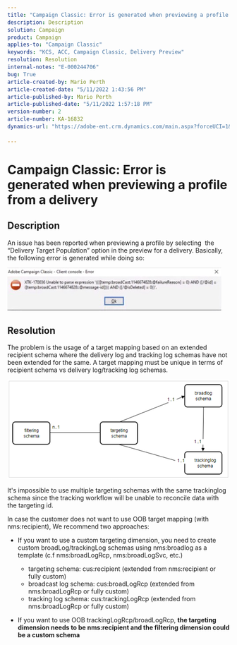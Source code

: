 ```yaml
---
title: "Campaign Classic: Error is generated when previewing a profile from a delivery"
description: Description
solution: Campaign
product: Campaign
applies-to: "Campaign Classic"
keywords: "KCS, ACC, Campaign Classic, Delivery Preview"
resolution: Resolution
internal-notes: "E-000244706"
bug: True
article-created-by: Mario Perth
article-created-date: "5/11/2022 1:43:56 PM"
article-published-by: Mario Perth
article-published-date: "5/11/2022 1:57:18 PM"
version-number: 2
article-number: KA-16832
dynamics-url: "https://adobe-ent.crm.dynamics.com/main.aspx?forceUCI=1&pagetype=entityrecord&etn=knowledgearticle&id=ccaebf62-30d1-ec11-a7b5-0022480a8d10"

---
```

# Campaign Classic: Error is generated when previewing a profile from a delivery

## Description


An issue has been reported when previewing a profile by selecting  the “Delivery Target Population” option in the preview for a delivery. Basically, the following error is generated while doing so:

![](assets/___ceaebf62-30d1-ec11-a7b5-0022480a8d10___.jpeg)




## Resolution


The problem is the usage of a target mapping based on an extended recipient schema where the delivery log and tracking log schemas have not been extended for the same. A target mapping must be unique in terms of recipient schema vs delivery log/tracking log schemas.

![](assets/3ec555a6-30d1-ec11-a7b5-0022480a8d10.png)

It's impossible to use multiple targeting schemas with the same trackinglog schema since the tracking workflow will be unable to reconcile data with the targeting id.

In case the customer does not want to use OOB target mapping (with nms:recipient), We recommend two approaches:

- If you want to use a custom targeting dimension, you need to create custom broadLog/trackingLog schemas using nms:broadlog as a template (c.f nms:broadLogRcp, nms:broadLogSvc, etc.)

    - targeting schema: cus:recipient (extended from nms:recipient or fully custom)
    - broadcast log schema: cus:broadLogRcp (extended from nms:broadLogRcp or fully custom)
    - tracking log schema: cus:trackingLogRcp (extended from nms:broadLogRcp or fully custom)
- If you want to use OOB trackingLogRcp/broadLogRcp, <b>the targeting dimension needs to be nms:recipient and the filtering dimension could be a custom schema</b>



